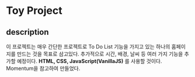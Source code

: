 # Toy Project

## description

이 프로젝트는 매우 간단한 프로젝트로 To Do List 기능을 가지고 있는 하나의 홈페이지를 만드는 것을 목표로 삼고있다. 추가적으로 시간, 배경, 날씨 등 여러 가지 기능을 추가할 예정이다. **HTML, CSS, JavaScript(VanillaJS)** 를 사용할 것이다. Momentum을 참고하여 만들었다.
